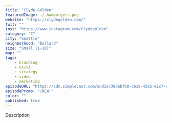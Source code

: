 ```yaml
---
title: "Clyde Golden"
featuredImage: ./-hamburgers.png
website: "https://clydegolden.com/"
twit: ""
inst: "https://www.instagram.com/clydegolden"
category: "C"
city: "Seattle"
neighborhood: "Ballard"
size: "Small (1-10)"
map: ""
tags:
    - branding
    - ux/ui
    - strategy
    - video
    - marketing
episodeURL: "https://cdn.simplecast.com/audio/30dabfb8-c618-43a5-81c7-c5c83750983a/episodes/7caad909-7961-4562-ba8f-4b7b86e22696/audio/473b8b14-34bb-4f9a-9778-9a67c52c5e04/default_tc.mp3"
episodePromo: "¡NEW!"
color: ""
published: true
---
```


Description
